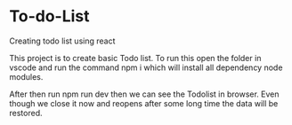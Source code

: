 # To-do-List
Creating todo list using react


This project is to create basic Todo list.
To run this open the folder in vscode and run the command npm i which will install all dependency node modules.

After then run npm run dev then we can see the Todolist in browser. Even though we close it now and reopens after some long time the data will be restored.
